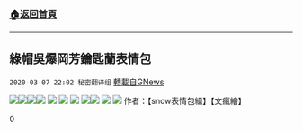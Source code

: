 ###  [:house:返回首頁](https://github.com/ourhimalayas/txt)
---

## 綠帽吳爆岡芳鑰匙蘭表情包
`2020-03-07 22:02 秘密翻译组` [轉載自GNews](https://gnews.org/zh-hant/133674/)

![](https://s3-ap-northeast-1.amazonaws.com/news.guo.offload.media/wp-content/uploads/2020/03/07215645/DF4441CF-40FA-4D69-A1E9-641C6C3642B3.png)![](https://s3-ap-northeast-1.amazonaws.com/news.guo.offload.media/wp-content/uploads/2020/03/07215720/2347B89F-C427-48C8-8BFD-C5157FEA1B03.png)![](https://s3-ap-northeast-1.amazonaws.com/news.guo.offload.media/wp-content/uploads/2020/03/07215733/BAC4D454-BBDC-49FA-804E-748083F238FC.png)![](https://s3-ap-northeast-1.amazonaws.com/news.guo.offload.media/wp-content/uploads/2020/03/07215747/601D196A-CD74-41C4-B11D-8624D0277039.png)
![](https://s3-ap-northeast-1.amazonaws.com/news.guo.offload.media/wp-content/uploads/2020/03/07215810/05AFA719-3A52-4DE4-A4DD-F86DE6AFC1B0.png)
![](https://s3-ap-northeast-1.amazonaws.com/news.guo.offload.media/wp-content/uploads/2020/03/07215859/907081D9-E95F-4E23-90F3-930194991D8F.png)
![](https://s3-ap-northeast-1.amazonaws.com/news.guo.offload.media/wp-content/uploads/2020/03/07215846/030078A0-8C9E-4230-9C88-F9F491493EBF.png)
![](https://s3-ap-northeast-1.amazonaws.com/news.guo.offload.media/wp-content/uploads/2020/03/07215920/894ECDA0-7EF3-4303-8AB5-6E10F9219ECE.png)![](https://s3-ap-northeast-1.amazonaws.com/news.guo.offload.media/wp-content/uploads/2020/03/07215939/77695F9D-7E57-4B24-A9B5-A18DF988202F.png)
![](https://s3-ap-northeast-1.amazonaws.com/news.guo.offload.media/wp-content/uploads/2020/03/07215952/32FA5F18-1678-4E87-9A73-E7F873159EF9.png)
![](https://s3-ap-northeast-1.amazonaws.com/news.guo.offload.media/wp-content/uploads/2020/03/07220013/6049DAA3-EBA9-4249-83E5-6785FC70471B.png)
作者：【snow表情包組】【文瘋繪】

0
